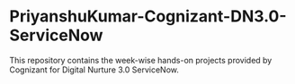 # PriyanshuKumar-Cognizant-DN3.0-ServiceNow
This repository contains the week-wise hands-on projects provided by Cognizant for Digital Nurture 3.0 ServiceNow. 

